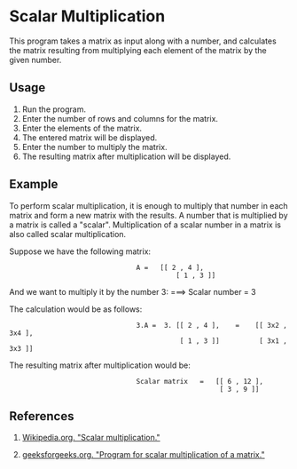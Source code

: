 # Scalar Multiplication

   This program takes a matrix as input along with a number, 
   and calculates the matrix resulting from multiplying each element of the matrix by the given number.

## Usage

   1. Run the program.
   2. Enter the number of rows and columns for the matrix.
   3. Enter the elements of the matrix.
   4. The entered matrix will be displayed.
   5. Enter the number to multiply the matrix.
   6. The resulting matrix after multiplication will be displayed.

## Example

   To perform scalar multiplication, it is enough to multiply that number in each matrix and form a new matrix with the results.
   A number that is multiplied by a matrix is ​​called a "scalar".
   Multiplication of a scalar number in a matrix is ​​also called scalar multiplication.
   
   Suppose we have the following matrix:
           
                                    A =   [[ 2 , 4 ],
                                              [ 1 , 3 ]]

   And we want to multiply it by the number 3:      ===> Scalar number = 3
 
   The calculation would be as follows:

                                    3.A =  3. [[ 2 , 4 ],    =    [[ 3x2 , 3x4 ],
                                               [ 1 , 3 ]]          [ 3x1 , 3x3 ]]          
                   
   The resulting matrix after multiplication would be:

                                    Scalar matrix   =   [[ 6 , 12 ],
                                                         [ 3 , 9 ]]

## References

   1. [Wikipedia.org. "Scalar multiplication."](https://en.wikipedia.org/wiki/Scalar_multiplication)

   2. [geeksforgeeks.org. "Program for scalar multiplication of a matrix." ](https://www.geeksforgeeks.org/program-for-scalar-multiplication-of-a-matrix/?ref=gcse)
 